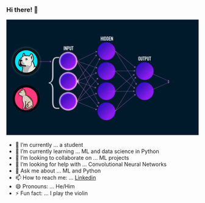 ### Hi there! 👋

![](images/ML.gif)

- 🔭 I’m currently ... a student 
- 🌱 I’m currently learning ... ML and data science in Python
- 👯 I’m looking to collaborate on ... ML projects
- 🤔 I’m looking for help with ... Convolutional Neural Networks
- 💬 Ask me about ... ML and Python
- 📫 How to reach me: ... [Linkedin](https://www.linkedin.com/in/alexlavaee/)
- 😄 Pronouns: ... He/Him
- ⚡ Fun fact: ... I play the violin

<!--
**lavaman131/lavaman131** is a ✨ _special_ ✨ repository because its `README.md` (this file) appears on your GitHub profile.

